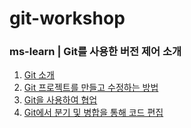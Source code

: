 # git-workshop

### ms-learn | Git를 사용한 버전 제어 소개

1. <a href="https://learn.microsoft.com/training/modules/intro-to-git/?wt.mc_id=studentamb_362134">Git 소개</a>
2. <a href="https://learn.microsoft.com/training/modules/create-git-project/?wt.mc_id=studentamb_362134">Git 프로젝트를 만들고 수정하는 방법</a>
3. <a href="https://learn.microsoft.com/training/modules/collaborate-with-git/?wt.mc_id=studentamb_362134">Git을 사용하여 협업</a>
4. <a href="https://learn.microsoft.com/training/modules/branch-merge-git/?wt.mc_id=studentamb_362134">Git에서 분기 및 병합을 통해 코드 편집</a>
